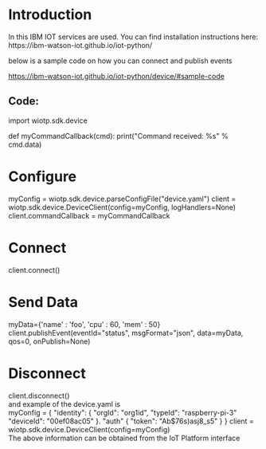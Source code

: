 <h1>Introduction</h1>
In this IBM IOT services are used.
You can find installation instructions here: https://ibm-watson-iot.github.io/iot-python/

below is a sample code on how you can connect and publish events

https://ibm-watson-iot.github.io/iot-python/device/#sample-code
<h2>Code:</h2>
import wiotp.sdk.device

def myCommandCallback(cmd):
    print("Command received: %s" % cmd.data)

# Configure
myConfig = wiotp.sdk.device.parseConfigFile("device.yaml")
client = wiotp.sdk.device.DeviceClient(config=myConfig, logHandlers=None)
client.commandCallback = myCommandCallback

# Connect
client.connect()

# Send Data
myData={'name' : 'foo', 'cpu' : 60, 'mem' : 50}
client.publishEvent(eventId="status", msgFormat="json", data=myData, qos=0, onPublish=None)

# Disconnect
client.disconnect()
<br />
and example of the device.yaml is<br/>
myConfig = { 
    "identity": {
        "orgId": "org1id",
        "typeId": "raspberry-pi-3"
        "deviceId": "00ef08ac05"
    }.
    "auth" {
        "token": "Ab$76s)asj8_s5"
    }
}
client = wiotp.sdk.device.DeviceClient(config=myConfig)
<br/>
The above information can be obtained from the IoT Platform interface
